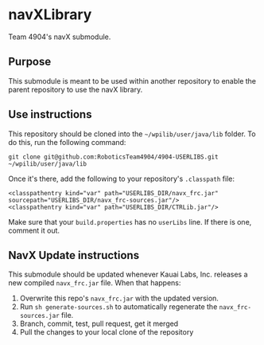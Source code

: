 # navXLibrary
Team 4904's navX submodule.

## Purpose
This submodule is meant to be used within another repository to enable the parent repository to use the navX library.

## Use instructions
This repository should be cloned into the `~/wpilib/user/java/lib` folder. To do this, run the following command:
```
git clone git@github.com:RoboticsTeam4904/4904-USERLIBS.git ~/wpilib/user/java/lib
```

Once it's there, add the following to your repository's  `.classpath` file:

```
<classpathentry kind="var" path="USERLIBS_DIR/navx_frc.jar" sourcepath="USERLIBS_DIR/navx_frc-sources.jar"/>
<classpathentry kind="var" path="USERLIBS_DIR/CTRLib.jar"/>
```

Make sure that your `build.properties` has no `userLibs` line. If there is one, comment it out.

## NavX Update instructions
This submodule should be updated whenever Kauai Labs, Inc. releases a new compiled `navx_frc.jar` file. When that happens:

1. Overwrite this repo's `navx_frc.jar` with the updated version.
2. Run `sh generate-sources.sh` to automatically regenerate the `navx_frc-sources.jar` file.
3. Branch, commit, test, pull request, get it merged
4. Pull the changes to your local clone of the repository
